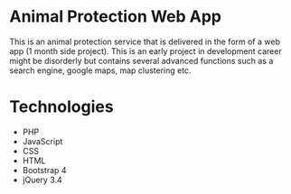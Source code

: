 # Animal Protection Web App
 This is an animal protection service that is delivered in the form of a web app (1 month side project). This is an early project in development career might be disorderly but contains several advanced functions such as a search engine, google maps, map clustering etc.
# Technologies
- PHP
- JavaScript
- CSS
- HTML
- Bootstrap 4
- jQuery 3.4